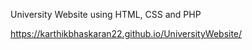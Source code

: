 University Website using HTML, CSS and PHP

https://karthikbhaskaran22.github.io/UniversityWebsite/
